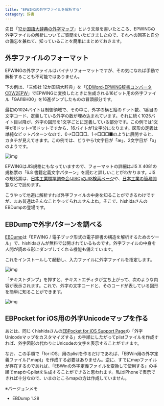 ```yaml
---
title: "EPWINGの外字ファイルを解析する"
category: 辞書
---
```


先日「[12か国語大辞典の外字マップ](20130224.html)」という文章を書いたところ、EPWINGの外字ファイルの解析についてご質問をいただきましたので、それへの回答と自分の備忘を兼ねて、知っていることを簡単にまとめておきます。

## 外字ファイルのフォーマット

EPWINGの外字ファイルはバイナリフォーマットですが、その気になれば手動で解析することも不可能ではありません。

下の例は、「三修社 12か国語大辞典」を「[CDWord-EPWING辞書コンバータ CDW2EPW](http://hp.vector.co.jp/authors/VA022273/dic/cdw2epw/)」でEPWINGに変換したときに生成される16ビット用の外字ファイル「GAI16H00」を16進ダンプしたものの冒頭部分です。

最初の1024バイトは制御領域で、その中に、外字の横と縦のドット数、1番目の文字コード、定義している外字の数が埋め込まれています。それに続く1025バイト目以降が、外字の図形を1文字ごとに定義している部分です。この例では1文字が8ドット×16ドットですから、16バイトが1文字分になります。図形の定義は単純なビットパターンなので、0→□□□□、1→□□□■のように展開すると、カタチが見えてきます。この例では、どうやら1文字目が「æ」、2文字目が「ɔ」のようです。

![img](img/20130316-001.png)

EPWINGはJIS規格にもなっていますので、フォーマットの詳細はJIS X 4081の規格票の「6.8 書籍定義文字パターン」を読むと詳しいことがわかります。JISの規格票は、[日本工業標準調査会(JISC)のJIS検索ページ](http://www.jisc.go.jp/app/JPS/JPSO0020.html)や、[日本工業の簡易閲覧](http://kikakurui.com/)などで読めます。

こうやって地道に解析すれば外字ファイルの中身を知ることができるわけですが、まあ普通はそんなことやってられませんよね。そこで、hishidaさんのEBDumpの登場です。

## EBDumpで外字パターンを調べる

[EBDump](http://www31.ocn.ne.jp/~h_ishida/EBDump.html)は「EPWING / 電子ブック形式の電子辞書の構造を解析するためのツール」で、hishidaさんが無料で公開されているものです。外字ファイルの中身を人間が読める形にダンプしてくれる機能も備えています。

これをインストールして起動し、入力ファイルに外字ファイルを指定します。

![img](img/20130316-002.png)

「テキストダンプ」を押すと、テキストエディタが立ち上がって、次のような内容が表示されます。これで、外字の文字コードと、そのコードが表している図形を簡単に知ることができます。

![img](img/20130316-003.png)

## EBPocket for iOS用の外字Unicodeマップを作る

あとは、同じくhishidaさんの[EBPocket for iOS Support Page](http://hishida.s271.xrea.com/manual/EBPocket_iPhone/web_gaiji.html)の「外字Unicodeマップをカスタマイズする」の手順にしたがってplistファイルを作成すれば、外字図形の代わりにUnicodeの文字を表示することができます。

なお、この手順で「for iOS」用のplistを作るだけであれば、「EBWin用の外字定義ファイル(*.map)」を作成する必要はありません。逆に、すでにmapファイルが存在するのであれば、「EBWinの外字定義ファイルを変換して使用する」の手順でmapからplistを生成することができると思われます。私はiPhoneで表示できれば十分なので、いまのところmapの方は作成していません。

※バージョンメモ

- EBDump 1.28
